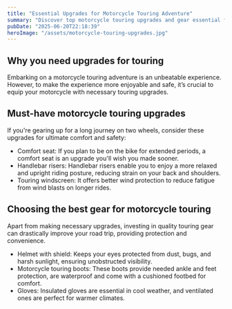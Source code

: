 ```yaml
---
title: "Essential Upgrades for Motorcycle Touring Adventure"
summary: "Discover top motorcycle touring upgrades and gear essential for your next road adventure."
pubDate: "2025-06-20T22:18:39"
heroImage: "/assets/motorcycle-touring-upgrades.jpg"
---
```


<h2>Why you need upgrades for touring</h2>
<p>Embarking on a motorcycle touring adventure is an unbeatable experience. However, to make the experience more enjoyable and safe, it’s crucial to equip your motorcycle with necessary touring upgrades.</p>
<h2>Must-have motorcycle touring upgrades</h2>
<p>If you're gearing up for a long journey on two wheels, consider these upgrades for ultimate comfort and safety:</p>
<ul> 
  <li>Comfort seat: If you plan to be on the bike for extended periods, a comfort seat is an upgrade you'll wish you made sooner.</li>
  <li>Handlebar risers: Handlebar risers enable you to enjoy a more relaxed and upright riding posture, reducing strain on your back and shoulders.</li>
  <li>Touring windscreen: It offers better wind protection to reduce fatigue from wind blasts on longer rides.</li>
</ul>
<h2>Choosing the best gear for motorcycle touring</h2>
<p>Apart from making necessary upgrades, investing in quality touring gear can drastically improve your road trip, providing protection and convenience.</p>
<ul>
  <li>Helmet with shield: Keeps your eyes protected from dust, bugs, and harsh sunlight, ensuring unobstructed visibility.</li>
  <li>Motorcycle touring boots: These boots provide needed ankle and feet protection, are waterproof and come with a cushioned footbed for comfort.</li>
  <li>Gloves: Insulated gloves are essential in cool weather, and ventilated ones are perfect for warmer climates.</li>
</ul>